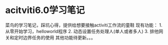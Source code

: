 # acitviti6.0学习笔记
菜鸟的学习笔记，踩坑心得，提供给想要接触activiti工作流的童鞋
现有功能：
	1. 从零开始学习，helloworld程序
	2. 动态设置任务处理人(单人或者多人)
	3. 排他网关和定时边界任务的使用
其他功能待更新。。。
